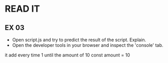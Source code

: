 # READ IT
## EX 03
* Open script.js and try to predict the result of the script. Explain.
* Open the developer tools in your browser and inspect the 'console' tab.

it add every time 1 until the amount of 10
const amount = 10